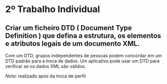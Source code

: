# 2º Trabalho Individual

## Criar um ficheiro DTD ( Document Type Definition ) que defina a estrutura, os elementos e atributos legais de um documento XML.

Com um DTD, grupos independentes de pessoas podem concordar em um DTD padrão para a troca de dados. Um aplicativo pode usar um DTD para verificar se os dados XML são válidos.


*Nota*: realizado após da troca de perfil
